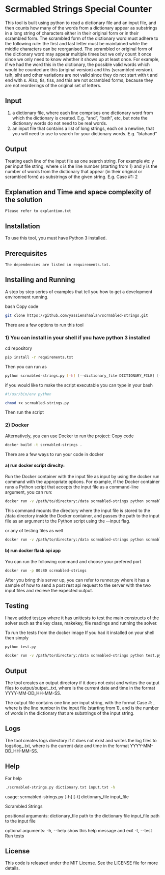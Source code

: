 # Scrmabled Strings Special Counter 
This tool is built using python to read a dictionary file and an input file, and then counts how many of the words from a dictionary appear as substrings in a long string of
characters either in their original form or in their scrambled form. The scrambled form of the dictionary word must adhere to the following rule: the first and last letter must be maintained while the middle characters can be reorganised.
The scrambled or original form of the dictionary word may appear multiple times but we only count it once since we only need to know whether it shows up at least once.
For example, if we had the word this in the dictionary, the possible valid words which would be counted are this (original version) and tihs (scrambled version). tsih, siht and other variations are not valid since they do not start with t and end with s. Also, tis, tiss, and this are not scrambled forms, because they are not reorderings of the original set of letters.

## Input 
1. a dictionary file, where each line comprises one dictionary word from which the dictionary is created. E.g. “and”, “bath”, etc, but note the dictionary words do not need to be real words.
2. an input file that contains a list of long strings, each on a newline, that you will need to use to search for your dictionary words. E.g. “btahand”

## Output
Treating each line of the input file as one search string. For example
#x: y per input file string, where x is the line number (starting from 1) and y is the number of words from the dictionary that appear (in their original or scrambled form) as substrings of the given string.
E.g. Case #1: 2

## Explanation and Time and space complexity of the solution
```
Please refer to explantion.txt 
```
## Installation
To use this tool, you must have Python 3 installed.
 
## Prerequisites
```
The dependencies are listed in requirements.txt.
```

## Installing and Running
A step by step series of examples that tell you how to get a development environment running.

bash
Copy code
```bash
git clone https://github.com/yassienshaalan/scrmabled-strings.git
```
There are a few options to run this tool 
### 1) You can install in your shell if you have python 3 installed

cd repository
```bash
pip install -r requirements.txt
```
Then you can run as
```bash
python scrmabled-strings.py [-h] [--dictionary_file DICTIONARY_FILE] [--input_file INPUT_FILE]
```
if you would like to make the script executable you can type in your bash 
```bash
#!/usr/bin/env python
```
```bash
chmod +x scrmabled-strings.py
```
Then run the script 

### 2) Docker
Alternatively, you can use Docker to run the project:
Copy code
```bash
docker build -t scrmabled-strings .
```
There are a few ways to run your code in docker 
#### a) run docker script direclty:  
Run the Docker container with the input file as input by using the docker run command with the appropriate options. For example, if the Docker container runs a Python script that accepts the input file as a command-line argument, you can run:
```bash
docker run -v /path/to/directory:/data scrmabled-strings python scrmabled-strings.py --dictionary_file=dictionary.txt --input_file=input.txt
```
This command mounts the directory where the input file is stored to the /data directory inside the Docker container, and passes the path to the input file as an argument to the Python script using the --input flag.

or any of testing files as well 
```bash
docker run -v /path/to/directory:/data scrmabled-strings python scrmabled-strings.py --dictionary_file=testing_data/test_dict_2.txt --input_file=testing_data/test_input_2.txt
```
#### b) run docker flask api app
You can run the following command and choose your prefered port 
```bash
docker run -p 80:80 scrmabled-strings
```
After you bring this server up, you can refer to runner.py where it has a sample of how to send a post rest api request to the server with the two input files and recieve the expected output. 
## Testing
I have added test.py where it has unittests to test the main constructs of the solver such as the key class, makekey, file readings and running the solver. 

To run the tests from the docker image
If you had it installed on your shell then simply
```bash
python test.py
```
```bash
docker run -v /path/to/directory:/data scrmabled-strings python test.py
```
## Output
The tool creates an output directory if it does not exist and writes the output files to output/output_<timestamp>.txt, where <timestamp> is the current date and time in the format YYYY-MM-DD_HH-MM-SS.

The output file contains one line per input string, with the format Case #<n>: <count>, where <n> is the line number in the input file (starting from 1), and <count> is the number of words in the dictionary that are substrings of the input string.

## Logs
The tool creates logs directory if it does not exist and writes the log files to logs/log_<timestamp>.txt, where <timestamp> is the current date and time in the format YYYY-MM-DD_HH-MM-SS.


## Help
For help
```bash
./scrmabled-strings.py dictionary.txt input.txt -h
```
usage: scrmabled-strings.py [-h] [-t] dictionary_file input_file

Scrambled Strings

positional arguments:
  dictionary_file  path to the dictionary file
  input_file       path to the input file

optional arguments:
  -h, --help       show this help message and exit
  -t, --test       Run tests

## License
This code is released under the MIT License. See the LICENSE file for more details.
